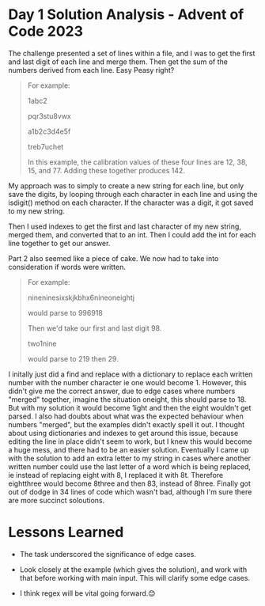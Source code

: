# Day 1 Solution Analysis - Advent of Code 2023

The challenge presented a set of lines within a file, and I was to get the first and last digit of each line and merge them. Then get the sum of the numbers derived from each line. Easy Peasy right? 

> For example:
>
>1abc2
>
>pqr3stu8vwx
>
>a1b2c3d4e5f
>
>treb7uchet
>
>In this example, the calibration values of these four lines are 12, 38, 15, and 77. Adding these together produces 142.

My approach was to simply to create a new string for each line, but only save the digits, by looping through each character in each line and using the isdigit() method on each character. If the character was a digit, it got saved to my new string.

Then I used indexes to get the first and last character of my new string, merged them, and converted that to an int. Then I could add the int for each line together to get our answer.

Part 2 also seemed like a piece of cake. We now had to take into consideration if words were written.

>For example:
>
>nineninesixskjkbhx6nineoneightj
>
>would parse to 996918
>
>Then we'd take our first and last digit 98.
>
>two1nine
> 
>would parse to 219 then 29.

I initally just did a find and replace with a dictionary to replace each written number with the number character ie one would become 1. However, this didn't give me the correct answer, due to edge cases where numbers "merged" together, imagine the situation oneight, this should parse to 18. But with my solution it would become 1ight and then the eight wouldn't get parsed. I also had doubts about what was the expected behaviour when numbers "merged", but the examples didn't exactly spell it out. I thought about using dictionaries and indexes to get around this issue, because editing the line in place didn't seem to work, but I knew this would become a huge mess, and there had to be an easier solution. Eventually I came up with the solution to add an extra letter to my string in cases where another written number could use the last letter of a word which is being replaced, ie instead of replacing eight with 8, I replaced it with 8t. Therefore eightthree would become 8three and then 83, instead of 8hree. Finally got out of dodge in 34 lines of code which wasn't bad, although I'm sure there are more succinct soloutions.

# Lessons Learned
- The task underscored the significance of edge cases.

- Look closely at the example (which gives the solution), and work with that before working with main input. This will clarify some edge cases.

- I think regex will be vital going forward.😊
